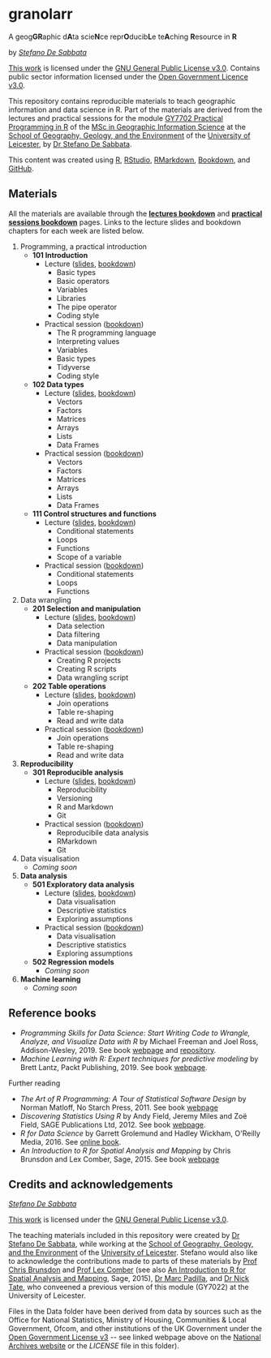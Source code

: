 # granolarr

A geog**GR**aphic d**A**ta scie**N**ce repr**O**ducib**L**e te**A**ching **R**esource in **R**

by *[Stefano De Sabbata](https://stefanodesabbata.com)*

[This work](https://github.com/sdesabbata/GY7702) is licensed under the [GNU General Public License v3.0](https://www.gnu.org/licenses/gpl-3.0.html). Contains public sector information licensed under the [Open Government Licence v3.0](http://www.nationalarchives.gov.uk/doc/open-government-licence).

This repository contains reproducible materials to teach geographic information and data science in R. Part of the materials are derived from the lectures and practical sessions for the module [GY7702 Practical Programming in R](https://sdesabbata.github.io/GY7702/) of the [MSc in Geographic Information Science](https://le.ac.uk/courses/geographical-information-science-msc/2019) at the [School of Geography, Geology, and the Environment](https://le.ac.uk/gge) of the [University of Leicester](https://le.ac.uk/), by [Dr Stefano De Sabbata](https://stefanodesabbata.com/).

This content was created using [R](https://www.r-project.org/), [RStudio](https://www.rstudio.com/), [RMarkdown](https://rmarkdown.rstudio.com/), [Bookdown](https://bookdown.org/), and [GitHub](https://github.com/sdesabbata).



## Materials

All the materials are available through the **[lectures bookdown](Lectures/bookdown)** and **[practical sessions bookdown](Practicals/bookdown)** pages. Links to the lecture slides and bookdown chapters for each week are listed below.

1. Programming, a practical introduction
    - **101 Introduction**
        - Lecture ([slides](Lectures/101_L_Introduction.html), [bookdown](Lectures/bookdown/about-this-module.html))
            - Basic types
            - Basic operators
            - Variables
            - Libraries
            - The pipe operator
            - Coding style
        - Practical session ([bookdown](Practicals/bookdown/introduction-to-r.html))
            - The R programming language
            - Interpreting values
            - Variables
            - Basic types
            - Tidyverse
            - Coding style
    - **102 Data types**
        - Lecture ([slides](Lectures/102_L_DataTypes.html), [bookdown](Lectures/bookdown/recap-102.html))
            - Vectors
            - Factors
            - Matrices
            - Arrays
            - Lists
            - Data Frames
        - Practical session ([bookdown](Practicals/bookdown/data-types.html))
            - Vectors
            - Factors
            - Matrices
            - Arrays
            - Lists
            - Data Frames
    - **111 Control structures and functions**
        - Lecture ([slides](Lectures/111_L_ControlStructuresFunctions.html), [bookdown](Lectures/bookdown/recap-111.html))
            - Conditional statements
            - Loops
            - Functions
            - Scope of a variable
        - Practical session ([bookdown](Practicals/bookdown/control-structures-and-functions.html))
            - Conditional statements
            - Loops
            - Functions
2. Data wrangling
    - **201 Selection and manipulation**
        - Lecture ([slides](Lectures/201_L_DataWrangling1.html), [bookdown](Lectures/bookdown/recap-201.html))
            - Data selection
            - Data filtering
            - Data manipulation
        - Practical session ([bookdown](Practicals/bookdown/data-wrangling-pt-1.html))
            - Creating R projects
            - Creating R scripts
            - Data wrangling script
    - **202 Table operations**
        - Lecture ([slides](Lectures/202_L_DataWrangling2.html), [bookdown](Lectures/bookdown/recap-202.html))
            - Join operations
            - Table re-shaping
            - Read and write data
        - Practical session ([bookdown](Practicals/bookdown/data-wrangling-pt-2.html))
            - Join operations
            - Table re-shaping
            - Read and write data
3. **Reproducibility**
    - **301 Reproducible analysis**
        - Lecture ([slides](Lectures/301_L_Reproducibility.html), [bookdown](Lectures/bookdown/recap-301.html))
            - Reproducibility
            - Versioning
            - R and Markdown
            - Git
        - Practical session ([bookdown](Practicals/bookdown/reproducibility.html))
            - Reproducibile data analysis
            - RMarkdown
            - Git
4. Data visualisation
    - *Coming soon*
5. **Data analysis**
    - **501 Exploratory data analysis**
        - Lecture ([slides](Lectures/501_L_Exploratory.html), [bookdown](Lectures/bookdown/recap-501.html))
            - Data visualisation
            - Descriptive statistics
            - Exploring assumptions
        - Practical session ([bookdown](Practicals/bookdown/exploratory-analysis.html))
            - Data visualisation
            - Descriptive statistics
            - Exploring assumptions
    - **502 Regression models** 
        - *Coming soon*
6. **Machine learning**
    - *Coming soon*




## Reference books

- *Programming Skills for Data Science: Start Writing Code to Wrangle, Analyze, and Visualize Data with R* by Michael Freeman and Joel Ross, Addison-Wesley, 2019. See book [webpage](https://www.pearson.com/us/higher-education/program/Freeman-Programming-Skills-for-Data-Science-Start-Writing-Code-to-Wrangle-Analyze-and-Visualize-Data-with-R/PGM2047488.html) and [repository](https://programming-for-data-science.github.io/).
- *Machine Learning with R: Expert techniques for predictive modeling* by Brett Lantz, Packt Publishing, 2019. See book [webpage](https://subscription.packtpub.com/book/big_data_and_business_intelligence/9781788295864).

Further reading

- *The Art of R Programming: A Tour of Statistical Software Design* by Norman Matloff, No Starch Press, 2011. See book [webpage](https://nostarch.com/artofr.htm)
- *Discovering Statistics Using R* by Andy Field, Jeremy Miles and Zoë Field, SAGE Publications Ltd, 2012. See book [webpage](https://www.discoveringstatistics.com/books/discovering-statistics-using-r/).
- *R for Data Science* by Garrett Grolemund and Hadley Wickham, O'Reilly Media, 2016. See [online book](https://r4ds.had.co.nz/).
- *An Introduction to R for Spatial Analysis and Mapping* by Chris Brunsdon and Lex Comber, Sage, 2015. See book [webpage](https://uk.sagepub.com/en-gb/eur/an-introduction-to-r-for-spatial-analysis-and-mapping/book241031)




## Credits and acknowledgements

*[Stefano De Sabbata](https://stefanodesabbata.com)*

[This work](https://github.com/sdesabbata/GY7702) is licensed under the [GNU General Public License v3.0](https://www.gnu.org/licenses/gpl-3.0.html).

The teaching materials included in this repository were created by [Dr Stefano De Sabbata](https://stefanodesabbata.com), while working at the [School of Geography, Geology, and the Environment](https://le.ac.uk/gge) of the [University of Leicester](https://le.ac.uk/). Stefano would also like to acknowledge the contributions made to parts of these materials by [Prof Chris Brunsdon](https://www.maynoothuniversity.ie/people/chris-brunsdon) and [Prof Lex Comber](https://environment.leeds.ac.uk/geography/staff/1020/professor-lex-comber) (see also [An Introduction to R for Spatial Analysis and Mapping](https://uk.sagepub.com/en-gb/eur/an-introduction-to-r-for-spatial-analysis-and-mapping/book241031), Sage, 2015), [Dr Marc Padilla](https://scholar.google.com/citations?hl=en&user=NSxM1aEAAAAJ), and [Dr Nick Tate](https://www2.le.ac.uk/departments/geography/people/njt9), who conveened a previous version of this module (GY7022) at the University of Leicester.

Files in the Data folder have been derived from data by sources such as the Office for National Statistics, Ministry of Housing, Communities & Local Government, Ofcom, and other institutions of the UK Government under the [Open Government License v3](http://www.nationalarchives.gov.uk/doc/open-government-licence/version/3/) -- see linked webpage above on the [National Archives website](http://www.nationalarchives.gov.uk/) or the *LICENSE* file in this folder).